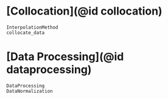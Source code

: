 # [Collocation](@id collocation)

```@docs
InterpolationMethod
collocate_data
```


# [Data Processing](@id dataprocessing)

```@docs
DataProcessing
DataNormalization
```